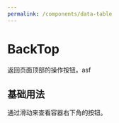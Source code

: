 ```yaml
---
permalink: /components/data-table
---
```


# BackTop

返回页面顶部的操作按钮。asf

## 基础用法

通过滑动来查看容器右下角的按钮。

<demo src="./__demos__/basic.vue"></demo>

